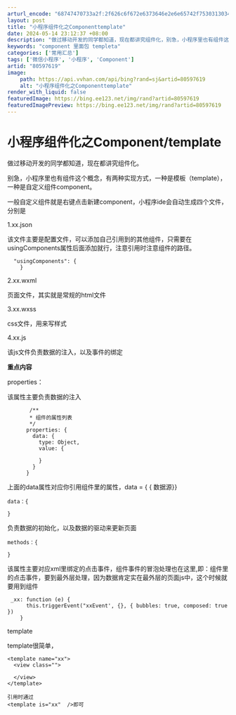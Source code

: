 ```yaml
---
arturl_encode: "68747470733a2f:2f626c6f672e6373646e2e6e65742f75303130343237303335:2f61727469636c652f64657461696c732f3830353937363139"
layout: post
title: "小程序组件化之Componenttemplate"
date: 2024-05-14 23:12:37 +08:00
description: "做过移动开发的同学都知道，现在都讲究组件化，别急，小程序里也有组件这个概念，有两种实现方式，一种是模"
keywords: "component 里面包 templeta"
categories: ['常用汇总']
tags: ['微信小程序', '小程序', 'Component']
artid: "80597619"
image:
    path: https://api.vvhan.com/api/bing?rand=sj&artid=80597619
    alt: "小程序组件化之Componenttemplate"
render_with_liquid: false
featuredImage: https://bing.ee123.net/img/rand?artid=80597619
featuredImagePreview: https://bing.ee123.net/img/rand?artid=80597619
---
```


# 小程序组件化之Component/template

做过移动开发的同学都知道，现在都讲究组件化。
  
别急，小程序里也有组件这个概念，有两种实现方式，一种是模板（template），一种是自定义组件component。
  
一般自定义组件就是右键点击新建component，小程序ide会自动生成四个文件，分别是
  
1.xx.json
  
该文件主要是配置文件，可以添加自己引用到的其他组件，只需要在usingComponents属性后面添加就行，注意引用时注意组件的路径。

```
  "usingComponents": {
	}

```

2.xx.wxml
  
页面文件，其实就是常规的html文件
  
3.xx.wxss
  
css文件，用来写样式
  
4.xx.js
  
该js文件负责数据的注入，以及事件的绑定

**重点内容**
  
properties：
  
该属性主要负责数据的注入

```
	   /**
	   * 组件的属性列表
	   */
	  properties: {
	    data: {
	      type: Object,
	      value: {
	
	      }
	    }
	  }

```

上面的data属性对应你引用组件里的属性，data = {
{ 数据源}}

```
data：{

}

```

负责数据的初始化，以及数据的驱动来更新页面

```
methods：{

}

```

该属性主要对应xml里绑定的点击事件，组件事件的冒泡处理也在这里,即：组件里的点击事件，要到最外层处理，因为数据肯定实在最外层的页面js中，这个时候就要用到组件

```
 _xx: function (e) {
      this.triggerEvent("xxEvent', {}, { bubbles: true, composed: true })
    }

```

template

template很简单，

```
<template name="xx">
  <view class="">
   
  </view>
</template>

引用时通过
<template is="xx"  />即可


```